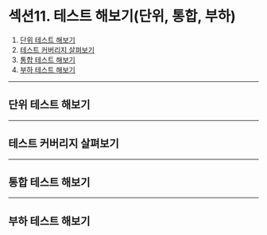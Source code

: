 # 섹션11. 테스트 해보기(단위, 통합, 부하)

1. [단위 테스트 해보기](#단위-테스트-해보기)
2. [테스트 커버리지 살펴보기](#테스트-커버리지-살펴보기) 
3. [통합 테스트 해보기](#통합-테스트-해보기)
4. [부하 테스트 해보기](#부하-테스트-해보기)

---
## 단위 테스트 해보기

---

## 테스트 커버리지 살펴보기

---

## 통합 테스트 해보기

---

## 부하 테스트 해보기